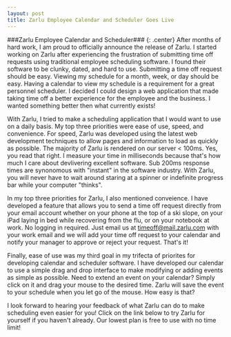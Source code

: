 ```yaml
---
layout: post
title: Zarlu Employee Calendar and Scheduler Goes Live
---
```

###Zarlu Employee Calendar and Scheduler### {: .center}
After months of hard work, I am proud to officially announce the release of Zarlu. I started working on Zarlu after experiencing the frustration of submitting time off requests using traditional employee scheduling software. I found their software to be clunky, dated, and hard to use. Submitting a time off request should be easy. Viewing my schedule for a month, week, or day should be easy.  Having a calendar to view my schedule is a requirement for a great personnel scheduler. I decided I could design a web application that made taking time off a better experience for the employee and the business. I wanted something better then what currently exists!

With Zarlu, I tried to make a scheduling application that I would want to use on a daily basis. My top three priorities were ease of use, speed, and convenience. For speed, Zarlu was developed using the latest web development techniques to allow pages and information to load as quickly as possible. The majority of Zarlu is rendered on our server < 100ms.  Yes, you read that right. I measure your time in milliseconds because that's how much I care about devlivering excellent software. Sub 200ms response times are synonomous with "instant" in the software industry.  With Zarlu, you will never have to wait around staring at a spinner or indefinite progress bar while your computer "thinks".

In my top three priorities for Zarlu, I also mentioned conveience. I have developed a feature that allows you to send a time off request directly from your email account whether on your phone at the top of a ski slope, on your iPad laying in bed while recovering from the flu, or on your notebook at work.  No logging in required.  Just email us at timeoff@mail.zarlu.com with your work email and we will add your time off request to your calendar and notify your manager to approve or reject your request.  That's it!

Finally, ease of use was my third goal in my trifecta of priorites for developing calendar and scheduler software. I have developed our calendar to use a simple drag and drop interface to make modifying or adding events as simple as possible. Need to extend an event on your calendar?  Simply click on it and drag your mouse to the desired time. Zarlu will save the event to your schedule when you let go of the mouse.  How easy is that?

I look forward to hearing your feedback of what Zarlu can do to make scheduling even easier for you!  Click on the link below to try Zarlu for yourself if you haven't already. Our lowest plan is free to use with no time limit!
